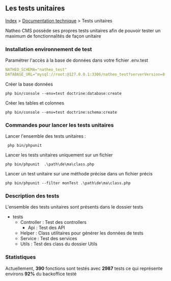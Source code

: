 ## Les tests unitaires

[Index](../../index.md) > [Documentation technique](index.md) > Tests unitaires

Natheo CMS possède ses propres tests unitaires afin de pouvoir tester un maximum de fonctionnalités de façon unitaire


### Installation environnement de test
Paramétrer l'accès à la base de données dans votre fichier .env.test
```yaml 
NATHEO_SCHEMA="natheo_test" 
DATABASE_URL="mysql://root:@127.0.0.1:3306/natheo_test?serverVersion=8.2.0&charset=utf8"
````

Créer la base données

``php bin/console --env=test doctrine:database:create``

Créer les tables et colonnes

``php bin/console --env=test doctrine:schema:create``

### Commandes pour lancer les tests unitaires
Lancer l'ensemble des tests unitaires : 

`` php bin/phpunit``

Lancer les tests unitaires uniquement sur un fichier

``php bin/phpunit  .\path\de\ma\class.php``

Lancer un test unitaire sur une méthode précise dans un fichier précis

``php bin/phpunit --filter monTest .\path\de\ma\class.php``

### Description des tests
L'ensemble des tests unitaires sont présents dans le dossier tests

* tests
  * Controller : Test des controllers
    * Api : Test des API
  * Helper : Class utilitaires pour générer les données de tests
  * Service : Test des services
  * Utils : Test des class du dossier Utils

### Statistiques

Actuellement, **390** fonctions sont testés avec **2987** tests ce qui représente environs **92%** du backoffice testé
